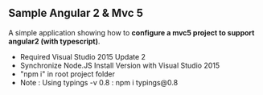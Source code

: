 ﻿<html>
<body>
<h2>Sample Angular 2 & Mvc 5</h2>

A simple application showing how to <b>configure a mvc5 project to support angular2 (with typescript)</b>.

<ul>
	<li>Required Visual Studio 2015 Update 2</li>
	<li>Synchronize Node.JS Install Version with Visual Studio 2015</li>
	<li>"npm i" in root project folder</li>
	<li>Note : Using typings -v 0.8 : npm i typings@0.8</li>
</ul>

</body>
</html>
